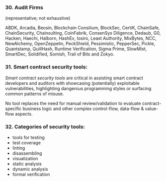 ### 30. Audit Firms

(representative; not exhaustive)

ABDK, Arcadia, Beosin, Blockchain Consilium, BlockSec, CertiK, ChainSafe, ChainSecurity, Chainsulting, CoinFabrik, ConsenSys Diligence, Dedaub, G0, Hacken, Haechi, Halborn, HashEx, Iosiro, Least Authority, MixBytes, NCC, NewAlchemy, OpenZeppelin, PeckShield, Pessimistic, PepperSec, Pickle, Quantstamp, QuillHash, Runtime Verification, Sigma Prime, SlowMist, SmartDec, Solidified, Somish, Trail of Bits and Zokyo.

### 31. Smart contract security tools:

*Smart contract security tools* are critical in assisting smart contract developers and auditors with showcasing (potentially) exploitable vulnerabilities, highlighting dangerous programming styles or surfacing common patterns of misuse.

No tool replaces the need for manual review/validation to evaluate contract-specific business logic and other complex control-flow, data-flow & value-flow aspects.

### 32. Categories of security tools:
- tools for testing
- test coverage
- linting
- disassembling
- visualization
- static analysis
- dynamic analysis
- formal verification
